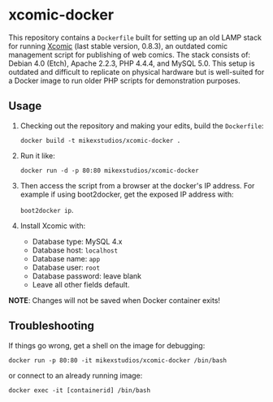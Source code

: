 xcomic-docker
=============

This repository contains a `Dockerfile` built for setting up an old LAMP stack
for running [Xcomic][xcomic] (last stable version, 0.8.3), an outdated comic
management script for publishing of web comics. The stack consists of: Debian
4.0 (Etch), Apache 2.2.3, PHP 4.4.4, and MySQL 5.0. This setup is outdated and
difficult to replicate on physical hardware but is well-suited for a Docker
image to run older PHP scripts for demonstration purposes.

[xcomic]: https://github.com/mikexstudios/xcomic

## Usage

1. Checking out the repository and making your edits, build the `Dockerfile`:
   
   `docker build -t mikexstudios/xcomic-docker .`

2. Run it like:
 
   `docker run -d -p 80:80 mikexstudios/xcomic-docker`

3. Then access the script from a browser at the docker's IP address. For 
   example if using boot2docker, get the exposed IP address with:

   `boot2docker ip`.

4. Install Xcomic with:
   - Database type: MySQL 4.x
   - Database host: `localhost`
   - Database name: `app`
   - Database user: `root`
   - Database password: leave blank
   - Leave all other fields default.

**NOTE**: Changes will not be saved when Docker container exits!

## Troubleshooting

If things go wrong, get a shell on the image for debugging:

`docker run -p 80:80 -it mikexstudios/xcomic-docker /bin/bash`

or connect to an already running image:

`docker exec -it [containerid] /bin/bash`
